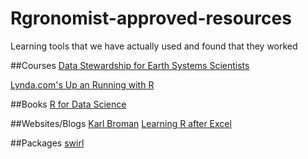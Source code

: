 # Rgronomist-approved-resources
Learning tools that we have actually used and found that they worked

##Courses
[Data Stewardship for Earth Systems Scientists](http://agron590-isu.github.io/syllabus)

[Lynda.com's Up an Running with R](https://www.lynda.com/R-tutorials/Up-Running-R/120612-2.html?srchtrk=index%3a12%0alinktypeid%3a2%0aq%3aR+essential+training%0apage%3a1%0as%3arelevance%0asa%3atrue%0aproducttypeid%3a2)

##Books
[R for Data Science](http://r4ds.had.co.nz/)

##Websites/Blogs
[Karl Broman](http://kbroman.org/pages/tutorials)
[Learning R after Excel](https://gshotwell.github.io/Gordon_Shotwell/)

##Packages
[swirl](http://swirlstats.com/)






